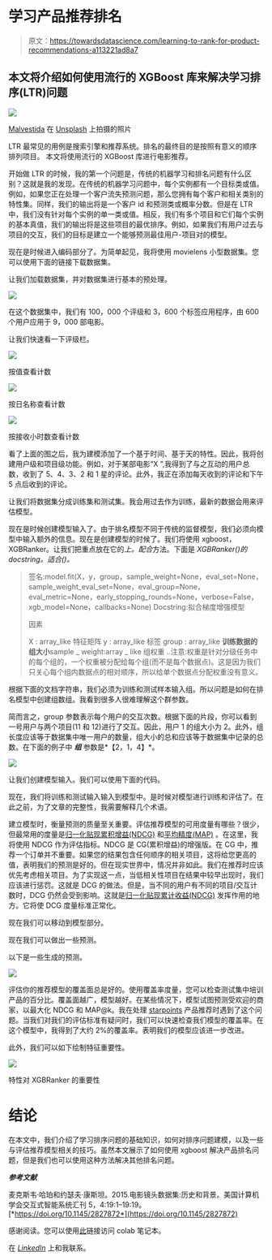 # 学习产品推荐排名

> 原文：<https://towardsdatascience.com/learning-to-rank-for-product-recommendations-a113221ad8a7>

## 本文将介绍如何使用流行的 XGBoost 库来解决学习排序(LTR)问题

![](img/b4d9a7665d509bcb97138296514429a4.png)

[Malvestida](https://unsplash.com/@malvestida?utm_source=medium&utm_medium=referral) 在 [Unsplash](https://unsplash.com?utm_source=medium&utm_medium=referral) 上拍摄的照片

LTR 最常见的用例是搜索引擎和推荐系统。排名的最终目的是按照有意义的顺序排列项目。
本文将使用流行的 XGBoost 库进行电影推荐。

开始做 LTR 的时候，我的第一个问题是，传统的机器学习和排名问题有什么区别？这就是我的发现。在传统的机器学习问题中，每个实例都有一个目标类或值。例如，如果您正在处理一个客户流失预测问题，那么您拥有每个客户和相关类别的特性集。同样，我们的输出将是一个客户 id 和预测类或概率分数。但是在 LTR 中，我们没有针对每个实例的单一类或值。相反，我们有多个项目和它们每个实例的基本真值，我们的输出将是这些项目的最优排序。例如，如果我们有用户过去与项目的交互，我们的目标是建立一个能够预测最佳用户-项目对的模型。

现在是时候进入编码部分了。为简单起见，我将使用 movielens 小型数据集。您可以使用下面的链接下载数据集。

[](https://grouplens.org/datasets/movielens/latest/)  

让我们加载数据集，并对数据集进行基本的预处理。

![](img/b5cc288f3cdd5ecddbb2c690f7c46597.png)

在这个数据集中，我们有 100，000 个评级和 3，600 个标签应用程序，由 600 个用户应用于 9，000 部电影。

让我们快速看一下评级栏。

![](img/e468d7f74806ec1e579451db558ff16c.png)

按值查看计数

![](img/fbc3c62723603f0177bc073939a821b1.png)

按日名称查看计数

![](img/e0e431d597f52c199302ed17a45d442b.png)

按接收小时数查看计数

看了上面的图之后，我为建模添加了一个基于时间、基于天的特性。因此，我将创建用户级和项目级功能。例如，对于某部电影“X ”,我得到了与之互动的用户总数，收到了 5、4、3、2 和 1 星的评论。此外，我正在添加每天收到的评论和下午 5 点后收到的评论。

让我们将数据集分成训练集和测试集。我会用过去作为训练，最新的数据会用来评估模型。

现在是时候创建模型输入了。由于排名模型不同于传统的监督模型，我们必须向模型中输入额外的信息。现在是创建模型的时候了。我们将使用 xgboost，XGBRanker。让我们把重点放在它的*上。配合*方法。下面是 *XGBRanker()的 docstring。适合()。*

> 签名:model.fit(X，y，group，sample_weight=None，eval_set=None，sample_weight_eval_set=None，eval_group=None，eval_metric=None，early_stopping_rounds=None，verbose=False，xgb_model=None，callbacks=None)
> Docstring:拟合梯度增强模型
> 
> 因素
> 
> X : array_like 特征矩阵
> y : array_like 标签
> group : array_like **训练数据的组大小**sample _ weight:array _ like 组权重
> ..注意:权重是针对分级任务中的每个组的，一个权重被分配给每个组(而不是每个数据点)。这是因为我们只关心每个组内数据点的相对顺序，所以给单个数据点分配权重没有意义。

根据下面的文档字符串，我们必须为训练和测试样本输入组。所以问题是如何在排名模型中创建组数组。我看到很多人很难理解这个群参数。

简而言之，group 参数表示每个用户的交互次数。根据下面的片段，你可以看到一号用户与两个项目(11 和 12)进行了交互。因此，用户 1 的组大小为 2。此外，组长度应该等于数据集中唯一用户的数量，组大小的总和应该等于数据集中记录的总数。在下面的例子中 ***组*** 参数是*【2，1，4】*。

![](img/b7316837948270d6200549cb33c62b27.png)

让我们创建模型输入。我们可以使用下面的代码。

现在，我们将训练和测试输入输入到模型中。是时候对模型进行训练和评估了。在此之前，为了文章的完整性，我需要解释几个术语。

建立模型时，衡量预测的质量至关重要。评估推荐模型的可用度量有哪些？很少，但最常用的度量是[归一化贴现累积增益(NDCG)](http://en.wikipedia.org/wiki/NDCG) 和[平均精度(MAP)](http://en.wikipedia.org/wiki/Mean_average_precision#Mean_average_precision) 。在这里，我将使用 NDCG 作为评估指标。NDCG 是 CG(累积增益)的增强版。在 CG 中，推荐一个订单并不重要。如果您的结果包含任何顺序的相关项目，这将给您更高的值，表明我们的预测是好的。但在现实世界中，情况并非如此。我们在推荐时应该优先考虑相关项目。为了实现这一点，当低相关性项目在结果中较早出现时，我们应该进行惩罚。这就是 DCG 的做法。但是，当不同的用户有不同的项目/交互计数时，DCG 仍然会受到影响。这就是[归一化贴现累计收益(NDCG)](http://en.wikipedia.org/wiki/NDCG) 发挥作用的地方。它将使 DCG 度量标准正常化。

现在我们可以移动到模型部分。

现在我们可以做出一些预测。

以下是一些生成的预测。

![](img/c8c8e4c8a622bb9afedb941877fda398.png)

评估你的推荐模型的覆盖面总是好的。使用覆盖率度量，您可以检查测试集中培训产品的百分比。覆盖面越广，模型越好。在某些情况下，模型试图预测受欢迎的商家，以最大化 NDCG 和 MAP@k。我在处理 [starpoints](https://play.google.com/store/apps/details?id=com.atlinkcom.starpointapp&hl=en&gl=US) 产品推荐时遇到了这个问题。当我们对我们的评估标准有疑问时，我们可以快速检查我们模型的覆盖率。在这个模型中，我得到了大约 2%的覆盖率。表明我们的模型应该进一步改进。

此外，我们可以如下绘制特征重要性。

![](img/603f3fbde98921ac37cc7a1b29ecf48d.png)

特性对 XGBRanker 的重要性

# 结论

在本文中，我们介绍了学习排序问题的基础知识，如何对排序问题建模，以及一些与评估推荐模型相关的技巧。虽然本文展示了如何使用 xgboost 解决产品排名问题，但是我们也可以使用这种方法解决其他排名问题。

***参考文献***

麦克斯韦·哈珀和约瑟夫·康斯坦。2015.电影镜头数据集:历史和背景。美国计算机学会交互式智能系统汇刊 5，4:19:1–19:19。[*https://doi.org/10.1145/2827872*](https://doi.org/10.1145/2827872)

感谢阅读。您可以使用[此](https://colab.research.google.com/drive/1pyhxI2skMUVsVVwZQ2uX2Pse8Y_NZH2N?usp=sharing)链接访问 colab 笔记本。

在 [*LinkedIn*](http://www.linkedin.com/in/ransaka) 上和我联系。